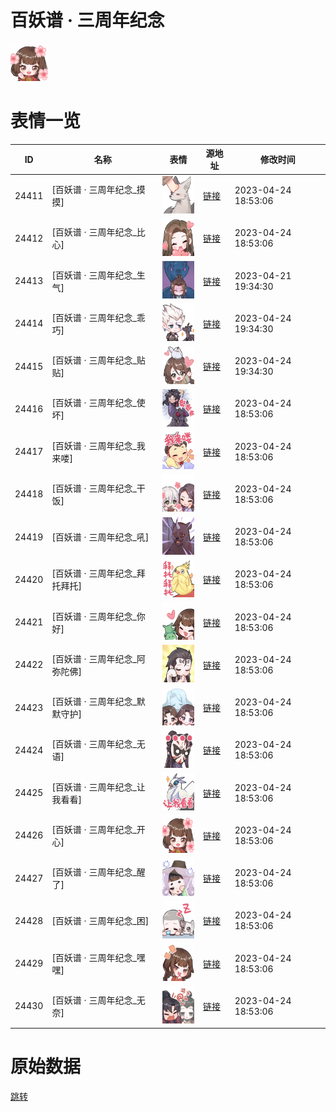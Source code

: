 # 百妖谱 · 三周年纪念

<img src="./cover.png" height="60" alt="cover" />

# 表情一览

|ID|名称|表情|源地址|修改时间|
|----|----|----|----|----|
|24411|[百妖谱 · 三周年纪念_摸摸]|<img src="./pic/024411_%5B百妖谱 · 三周年纪念_摸摸%5D.png" height="60" alt="摸摸"/>|[链接](https://i0.hdslb.com/bfs/emote/f7c2f482b4fe699584b9ac0877f275b5d2b1d769.png)|2023-04-24 18:53:06|
|24412|[百妖谱 · 三周年纪念_比心]|<img src="./pic/024412_%5B百妖谱 · 三周年纪念_比心%5D.png" height="60" alt="比心"/>|[链接](https://i0.hdslb.com/bfs/emote/931f616834dddf26ed888af094690d69213cb70f.png)|2023-04-24 18:53:06|
|24413|[百妖谱 · 三周年纪念_生气]|<img src="./pic/024413_%5B百妖谱 · 三周年纪念_生气%5D.png" height="60" alt="生气"/>|[链接](https://i0.hdslb.com/bfs/emote/75cd84331b4eb60624a7dfa29523e7c5c231a6a3.png)|2023-04-21 19:34:30|
|24414|[百妖谱 · 三周年纪念_乖巧]|<img src="./pic/024414_%5B百妖谱 · 三周年纪念_乖巧%5D.png" height="60" alt="乖巧"/>|[链接](https://i0.hdslb.com/bfs/emote/3bbedcae02680b96af4cafba3ce5546ec80b6b8c.png)|2023-04-24 19:34:30|
|24415|[百妖谱 · 三周年纪念_贴贴]|<img src="./pic/024415_%5B百妖谱 · 三周年纪念_贴贴%5D.png" height="60" alt="贴贴"/>|[链接](https://i0.hdslb.com/bfs/emote/d86eedfc64c4d6228f84fa2a8f9e006acaa949e2.png)|2023-04-24 19:34:30|
|24416|[百妖谱 · 三周年纪念_使坏]|<img src="./pic/024416_%5B百妖谱 · 三周年纪念_使坏%5D.png" height="60" alt="使坏"/>|[链接](https://i0.hdslb.com/bfs/emote/92ffd57316f7cfcc72420477148874a1ca66cf80.png)|2023-04-24 18:53:06|
|24417|[百妖谱 · 三周年纪念_我来喽]|<img src="./pic/024417_%5B百妖谱 · 三周年纪念_我来喽%5D.png" height="60" alt="我来喽"/>|[链接](https://i0.hdslb.com/bfs/emote/98a48140317d19280bc098e6223cfaf03ee656e3.png)|2023-04-24 18:53:06|
|24418|[百妖谱 · 三周年纪念_干饭]|<img src="./pic/024418_%5B百妖谱 · 三周年纪念_干饭%5D.png" height="60" alt="干饭"/>|[链接](https://i0.hdslb.com/bfs/emote/a7bd167587122ebecc2b54c2691f8290b45e720d.png)|2023-04-24 18:53:06|
|24419|[百妖谱 · 三周年纪念_吼]|<img src="./pic/024419_%5B百妖谱 · 三周年纪念_吼%5D.png" height="60" alt="吼"/>|[链接](https://i0.hdslb.com/bfs/emote/58872b92af417050340902bb2f384825fe51e27c.png)|2023-04-24 18:53:06|
|24420|[百妖谱 · 三周年纪念_拜托拜托]|<img src="./pic/024420_%5B百妖谱 · 三周年纪念_拜托拜托%5D.png" height="60" alt="拜托拜托"/>|[链接](https://i0.hdslb.com/bfs/emote/8d6bc93a6812d2271aba5b3817e153adb0cdc2ba.png)|2023-04-24 18:53:06|
|24421|[百妖谱 · 三周年纪念_你好]|<img src="./pic/024421_%5B百妖谱 · 三周年纪念_你好%5D.png" height="60" alt="你好"/>|[链接](https://i0.hdslb.com/bfs/emote/d602315a71cc020786969ee120e4ba6077579ffe.png)|2023-04-24 18:53:06|
|24422|[百妖谱 · 三周年纪念_阿弥陀佛]|<img src="./pic/024422_%5B百妖谱 · 三周年纪念_阿弥陀佛%5D.png" height="60" alt="阿弥陀佛"/>|[链接](https://i0.hdslb.com/bfs/emote/ac52bf16d4d4ede8a8218e08715df9ac34072705.png)|2023-04-24 18:53:06|
|24423|[百妖谱 · 三周年纪念_默默守护]|<img src="./pic/024423_%5B百妖谱 · 三周年纪念_默默守护%5D.png" height="60" alt="默默守护"/>|[链接](https://i0.hdslb.com/bfs/emote/be03c841ea0a20e93201c6185967f1da72e7c8bd.png)|2023-04-24 18:53:06|
|24424|[百妖谱 · 三周年纪念_无语]|<img src="./pic/024424_%5B百妖谱 · 三周年纪念_无语%5D.png" height="60" alt="无语"/>|[链接](https://i0.hdslb.com/bfs/emote/a81d49b7bf76373b8b2aa230dd0f18ac9e8d76d5.png)|2023-04-24 18:53:06|
|24425|[百妖谱 · 三周年纪念_让我看看]|<img src="./pic/024425_%5B百妖谱 · 三周年纪念_让我看看%5D.png" height="60" alt="让我看看"/>|[链接](https://i0.hdslb.com/bfs/emote/8786b845c9b5eba212b71892f5d1858bf151e688.png)|2023-04-24 18:53:06|
|24426|[百妖谱 · 三周年纪念_开心]|<img src="./pic/024426_%5B百妖谱 · 三周年纪念_开心%5D.png" height="60" alt="开心"/>|[链接](https://i0.hdslb.com/bfs/emote/eba95c41a05bec3896c664eae826a693d90d2ee1.png)|2023-04-24 18:53:06|
|24427|[百妖谱 · 三周年纪念_醒了]|<img src="./pic/024427_%5B百妖谱 · 三周年纪念_醒了%5D.png" height="60" alt="醒了"/>|[链接](https://i0.hdslb.com/bfs/emote/df80ea97d11646e7a38de2c03152ac3ef63c90d4.png)|2023-04-24 18:53:06|
|24428|[百妖谱 · 三周年纪念_困]|<img src="./pic/024428_%5B百妖谱 · 三周年纪念_困%5D.png" height="60" alt="困"/>|[链接](https://i0.hdslb.com/bfs/emote/fdac384de9d57f2c788e0328744edc7e16c68a01.png)|2023-04-24 18:53:06|
|24429|[百妖谱 · 三周年纪念_嘿嘿]|<img src="./pic/024429_%5B百妖谱 · 三周年纪念_嘿嘿%5D.png" height="60" alt="嘿嘿"/>|[链接](https://i0.hdslb.com/bfs/emote/81d065476a4ec6632a0b6f345a936838eb5b38f7.png)|2023-04-24 18:53:06|
|24430|[百妖谱 · 三周年纪念_无奈]|<img src="./pic/024430_%5B百妖谱 · 三周年纪念_无奈%5D.png" height="60" alt="无奈"/>|[链接](https://i0.hdslb.com/bfs/emote/31b858c6f47fcc14bef064537f884d10e0a942c0.png)|2023-04-24 18:53:06|

# 原始数据

[跳转](./raw.json)

